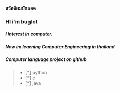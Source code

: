 ### สวัสดีผมบักลอด
### HI i'm buglot
##### i interest in computer. 
##### Now im learning Computer Engineering in thailand
##### Computer language project on github 
 > - [*] python
 > - [*] c
 > - [*] java

<!---
buglot/buglot is a ✨ special ✨ repository because its `README.md` (this file) appears on your GitHub profile.
You can click the Preview link to take a look at your changes.
--->
